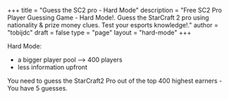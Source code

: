 +++
title = "Guess the SC2 pro - Hard Mode"
description = "Free SC2 Pro Player Guessing Game - Hard Mode!. Guess the StarCraft 2 pro using nationality & prize money clues. Test your esports knowledge!."
author = "tobijdc"
draft = false
type = "page"
layout = "hard-mode"
+++

Hard Mode:
 - a bigger player pool --> 400 players
 - less information upfront

You need to guess the  StarCraft2 Pro out of the top 400 highest earners - You have 5 guesses.
